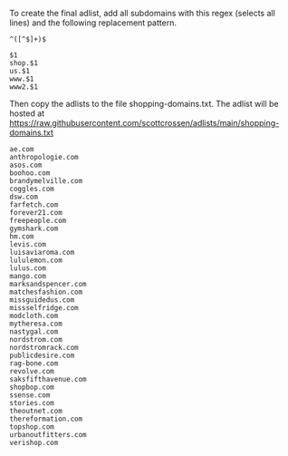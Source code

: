 To create the final adlist, add all subdomains with this regex (selects all lines) and the following replacement pattern.

```
^([^$]+)$
```

```
$1
shop.$1
us.$1
www.$1
www2.$1
```
Then copy the adlists to the file shopping-domains.txt. The adlist will be hosted at https://raw.githubusercontent.com/scottcrossen/adlists/main/shopping-domains.txt
```
ae.com
anthropologie.com
asos.com
boohoo.com
brandymelville.com
coggles.com
dsw.com
farfetch.com
forever21.com
freepeople.com
gymshark.com
hm.com
levis.com
luisaviaroma.com
lululemon.com
lulus.com
mango.com
marksandspencer.com
matchesfashion.com
missguidedus.com
missselfridge.com
modcloth.com
mytheresa.com
nastygal.com
nordstrom.com
nordstromrack.com
publicdesire.com
rag-bone.com
revolve.com
saksfifthavenue.com
shopbop.com
ssense.com
stories.com
theoutnet.com
thereformation.com
topshop.com
urbanoutfitters.com
verishop.com
```
